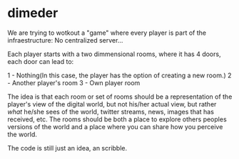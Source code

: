 dimeder
=======

We are trying to wotkout a "game" where every player is part of the infraestructure: No centralized server...

Each player starts with a two dimmensional rooms, where it has 4 doors, each door can lead to:

1 - Nothing(In this case, the player has the option of creating a new room.)
2 - Another player's room
3 - Own player room

The idea is that each room or set of rooms should be a representation of the player's view of the digital world, 
but not his/her actual view, but rather *what* he/she sees of the world, twitter streams, news, images that has received, etc.
The rooms should be both a place to explore others peoples versions of the world 
and a place where you can share how you perceive the world.

The code is still just an idea, an scribble.



